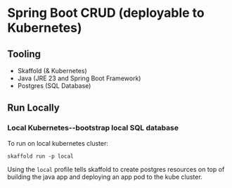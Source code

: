 # Spring Boot CRUD (deployable to Kubernetes)

## Tooling

* Skaffold (& Kubernetes)
* Java (JRE 23 and Spring Boot Framework)
* Postgres (SQL Database)

## Run Locally

### Local Kubernetes--bootstrap local SQL database

To run on local kubernetes cluster:

`skaffold run -p local`

Using the `local` profile tells skaffold to create postgres
resources on top of building the java app and deploying an
app pod to the kube cluster.

